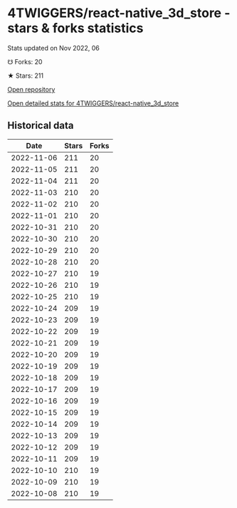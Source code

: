 # 4TWIGGERS/react-native_3d_store - stars & forks statistics

Stats updated on Nov 2022, 06

☋ Forks: 20

★ Stars: 211

[Open repository](https://github.com/4TWIGGERS/react-native_3d_store)

[Open detailed stats for 4TWIGGERS/react-native_3d_store](https://reviewgithub.com/rep/4TWIGGERS/react-native_3d_store)

## Historical data
| Date | Stars | Forks |
|------|-------|-------|
| 2022-11-06 | 211 | 20 | 
| 2022-11-05 | 211 | 20 | 
| 2022-11-04 | 211 | 20 | 
| 2022-11-03 | 210 | 20 | 
| 2022-11-02 | 210 | 20 | 
| 2022-11-01 | 210 | 20 | 
| 2022-10-31 | 210 | 20 | 
| 2022-10-30 | 210 | 20 | 
| 2022-10-29 | 210 | 20 | 
| 2022-10-28 | 210 | 20 | 
| 2022-10-27 | 210 | 19 | 
| 2022-10-26 | 210 | 19 | 
| 2022-10-25 | 210 | 19 | 
| 2022-10-24 | 209 | 19 | 
| 2022-10-23 | 209 | 19 | 
| 2022-10-22 | 209 | 19 | 
| 2022-10-21 | 209 | 19 | 
| 2022-10-20 | 209 | 19 | 
| 2022-10-19 | 209 | 19 | 
| 2022-10-18 | 209 | 19 | 
| 2022-10-17 | 209 | 19 | 
| 2022-10-16 | 209 | 19 | 
| 2022-10-15 | 209 | 19 | 
| 2022-10-14 | 209 | 19 | 
| 2022-10-13 | 209 | 19 | 
| 2022-10-12 | 209 | 19 | 
| 2022-10-11 | 209 | 19 | 
| 2022-10-10 | 210 | 19 | 
| 2022-10-09 | 210 | 19 | 
| 2022-10-08 | 210 | 19 | 

